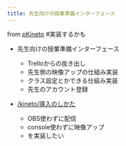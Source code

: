 ```yaml
---
title: 先生向けの授業準備インターフェース
---
```


from [pKineto](pKineto.md) #実装するかも

* 先生向けの授業準備インターフェース
  
  * Trelloからの抜き出し
  * 先生側の映像アップの仕組み実装
  * クラス設定とかできる仕組み実装
  * 先生のアカウント登録
* [/kineto/導入のしかた](https://scrapbox.io/kineto/導入のしかた)
  
  * OBS使わずに配信
  * console使わずに映像アップ
  * を実装したい
